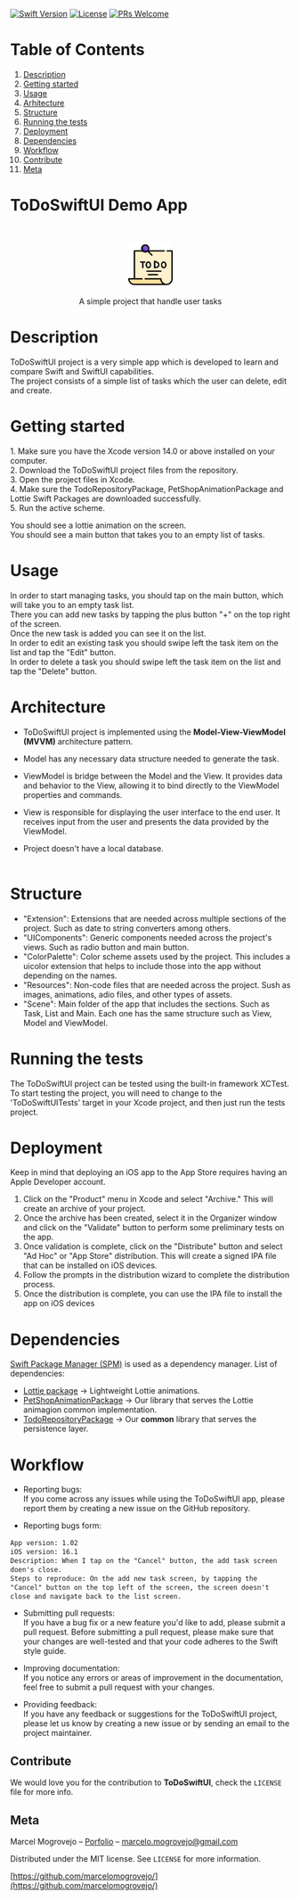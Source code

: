 [![Swift Version][swift-image]][swift-url]
[![License][license-image]][license-url]
[![PRs Welcome][pr-welcome-image]][pr-welcome-url]

# Table of Contents
1. [Description](#description)
2. [Getting started](#getting-started)
3. [Usage](#usage)
4. [Arhitecture](#arhitecture)
5. [Structure](#structure)
6. [Running the tests](#running-the-tests)
7. [Deployment](#deployment)
8. [Dependencies](#dependencies)
9. [Workflow](#workflow)
10. [Contribute](#Contribute)
11. [Meta](#Meta)

# ToDoSwiftUI Demo App

<br />
<p align="center">
  <a href="https://github.com/marcelomogrovejo/todo-swiftui/">
    <img src="logo-to-do-list.png" alt="Logo" width="80" height="80">
  </a>
  <p align="center">
    A simple project that handle user tasks
  </p>
</p>

# Description
<p>ToDoSwiftUI project is a very simple app which is developed to learn and compare Swift and SwiftUI capabilities.<br>
The project consists of a simple list of tasks which the user can delete, edit and create.</p>

# Getting started
<p>
1. Make sure you have the Xcode version 14.0 or above installed on your computer.<br>
2. Download the ToDoSwiftUI project files from the repository.<br>
3. Open the project files in Xcode.<br>
4. Make sure the TodoRepositoryPackage, PetShopAnimationPackage and Lottie Swift Packages are downloaded successfully.<br>
5. Run the active scheme.<br>

You should see a lottie animation on the screen.<br>
You should see a main button that takes you to an empty list of tasks.<br>

# Usage
In order to start managing tasks, you should tap on the main button, which will take you to an empty task list.<br>
There you can add new tasks by tapping the plus button "+" on the top right of the screen.<br>
Once the new task is added you can see it on the list.<br>
In order to edit an existing task you should swipe left the task item on the list and tap the "Edit" button.<br>
In order to delete a task you should swipe left the task item on the list and tap the "Delete" button.<br>

# Architecture
* ToDoSwiftUI project is implemented using the <strong>Model-View-ViewModel (MVVM)</strong> architecture pattern.

* Model has any necessary data structure needed to generate the task.
* ViewModel is bridge between the Model and the View. It provides data and behavior to the View, allowing it to bind directly to the ViewModel properties and commands.
* View is responsible for displaying the user interface to the end user. It receives input from the user and presents the data provided by the ViewModel.
* Project doesn't have a local database.<br><br>

# Structure 
* "Extension": Extensions that are needed across multiple sections of the project. Such as date to string converters among others.
* "UIComponents": Generic components needed across the project's views. Such as radio button and main button.
* "ColorPalette": Color scheme assets used by the project. This includes a uicolor extension that helps to include those into the app without depending on the names.
* "Resources": Non-code files that are needed across the project. Sush as images, animations, adio files, and other types of assets.
* "Scene": Main folder of the app that includes the sections. Such as Task, List and Main. Each one has the same structure such as View, Model and ViewModel.

# Running the tests
<p>The ToDoSwiftUI project can be tested using the built-in framework XCTest.<br>
To start testing the project, you will need to change to the 'ToDoSwiftUITests' target in your Xcode project, and then just run the tests project.</p>

# Deployment
Keep in mind that deploying an iOS app to the App Store requires having an Apple Developer account.

1. Click on the "Product" menu in Xcode and select "Archive." This will create an archive of your project.
2. Once the archive has been created, select it in the Organizer window and click on the "Validate" button to perform some preliminary tests on the app.
3. Once validation is complete, click on the "Distribute" button and select "Ad Hoc" or "App Store" distribution. 
This will create a signed IPA file that can be installed on iOS devices.
4. Follow the prompts in the distribution wizard to complete the distribution process.
5. Once the distribution is complete, you can use the IPA file to install the app on iOS devices

# Dependencies
[Swift Package Manager (SPM)](https://www.swift.org/documentation/package-manager/) is used as a dependency manager.
List of dependencies: 
* [Lottie package](https://lottiefiles.com/) -> Lightweight Lottie animations.
* [PetShopAnimationPackage](https://gitlab.com/marcelomogrovejo/petshopanimationpackage) -> Our library that serves the Lottie animagion common implementation.
* [TodoRepositoryPackage](https://github.com/marcelomogrovejo/todo-repo-pkg) -> Our <strong>common</strong> library that serves the persistence layer. 

# Workflow

* Reporting bugs:<br> 
If you come across any issues while using the ToDoSwiftUI app, please report them by creating a new issue on the GitHub repository.

* Reporting bugs form: <br> 
```
App version: 1.02
iOS version: 16.1
Description: When I tap on the "Cancel" button, the add task screen doen's close.
Steps to reproduce: On the add new task screen, by tapping the "Cancel" button on the top left of the screen, the screen doesn't close and navigate back to the list screen.
```

* Submitting pull requests: <br> 
If you have a bug fix or a new feature you'd like to add, please submit a pull request. Before submitting a pull request, 
please make sure that your changes are well-tested and that your code adheres to the Swift style guide.

* Improving documentation: <br> 
If you notice any errors or areas of improvement in the documentation, feel free to submit a pull request with your changes.

* Providing feedback:<br> 
If you have any feedback or suggestions for the ToDoSwiftUI project, please let us know by creating a new issue or by sending an email to the project maintainer.

## Contribute

We would love you for the contribution to **ToDoSwiftUI**, check the ``LICENSE`` file for more info.

## Meta

Marcel Mogrovejo – [Porfolio](https://marcelomogrovejo.gitlab.io/my-ios-portfolio/) – marcelo.mogrovejo@gmail.com

Distributed under the MIT license. See ``LICENSE`` for more information.

[https://github.com/marcelomogrovejo/](https://github.com/marcelomogrovejo/)


[swift-image]:https://img.shields.io/badge/swift-5.0-orange.svg
[swift-url]: https://swift.org/
[license-image]: https://img.shields.io/badge/License-MIT-blue.svg
[license-url]: LICENSE.md
[codebeat-image]: https://codebeat.co/badges/c19b47ea-2f9d-45df-8458-b2d952fe9dad
[codebeat-url]: https://codebeat.co/projects/github-com-vsouza-awesomeios-com
[pr-welcome-image]: https://img.shields.io/badge/PRs-welcome-brightgreen.svg?style=flat-square
[pr-welcome-url]: http://makeapullrequest.com
